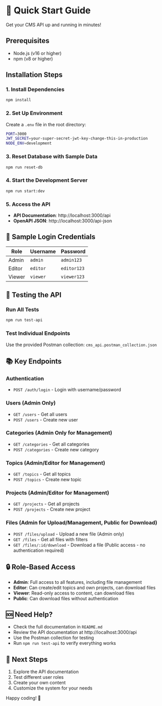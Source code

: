 # 🚀 Quick Start Guide

Get your CMS API up and running in minutes!

## Prerequisites

- Node.js (v16 or higher)
- npm (v8 or higher)

## Installation Steps

### 1. Install Dependencies
```bash
npm install
```

### 2. Set Up Environment
Create a `.env` file in the root directory:
```bash
PORT=3000
JWT_SECRET=your-super-secret-jwt-key-change-this-in-production
NODE_ENV=development
```

### 3. Reset Database with Sample Data
```bash
npm run reset-db
```

### 4. Start the Development Server
```bash
npm run start:dev
```

### 5. Access the API
- **API Documentation**: http://localhost:3000/api
- **OpenAPI JSON**: http://localhost:3000/api-json

## 🔑 Sample Login Credentials

| Role | Username | Password |
|------|----------|----------|
| Admin | `admin` | `admin123` |
| Editor | `editor` | `editor123` |
| Viewer | `viewer` | `viewer123` |

## 🧪 Testing the API

### Run All Tests
```bash
npm run test-api
```

### Test Individual Endpoints
Use the provided Postman collection: `cms_api.postman_collection.json`

## 📚 Key Endpoints

### Authentication
- `POST /auth/login` - Login with username/password

### Users (Admin Only)
- `GET /users` - Get all users
- `POST /users` - Create new user

### Categories (Admin Only for Management)
- `GET /categories` - Get all categories
- `POST /categories` - Create new category

### Topics (Admin/Editor for Management)
- `GET /topics` - Get all topics
- `POST /topics` - Create new topic

### Projects (Admin/Editor for Management)
- `GET /projects` - Get all projects
- `POST /projects` - Create new project

### Files (Admin for Upload/Management, Public for Download)
- `POST /files/upload` - Upload a new file (Admin only)
- `GET /files` - Get all files with filters
- `GET /files/:id/download` - Download a file (Public access - no authentication required)

## 🔒 Role-Based Access

- **Admin**: Full access to all features, including file management
- **Editor**: Can create/edit topics and own projects, can download files
- **Viewer**: Read-only access to content, can download files
- **Public**: Can download files without authentication

## 🆘 Need Help?

- Check the full documentation in `README.md`
- Review the API documentation at http://localhost:3000/api
- Use the Postman collection for testing
- Run `npm run test-api` to verify everything works

## 🚀 Next Steps

1. Explore the API documentation
2. Test different user roles
3. Create your own content
4. Customize the system for your needs

Happy coding! 🎉 